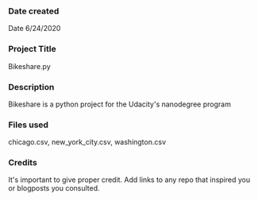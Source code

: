 ### Date created
Date 6/24/2020

### Project Title
Bikeshare.py

### Description
Bikeshare is a python project for the Udacity's nanodegree program

### Files used
chicago.csv, new_york_city.csv, washington.csv

### Credits
It's important to give proper credit. Add links to any repo that inspired you or blogposts you consulted.
